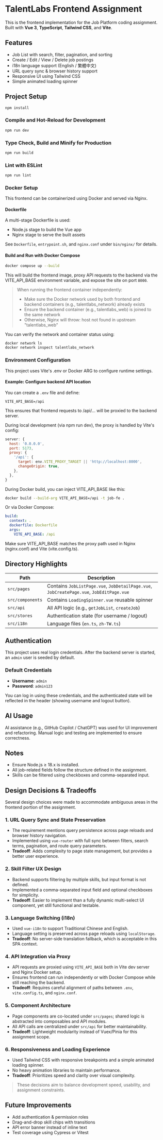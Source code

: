 # TalentLabs Frontend Assignment

This is the frontend implementation for the Job Platform coding assignment. Built with **Vue 3**, **TypeScript**, **Tailwind CSS**, and **Vite**.

## Features

- Job List with search, filter, pagination, and sorting
- Create / Edit / View / Delete job postings
- i18n language support (English / 繁體中文)
- URL query sync & browser history support
- Responsive UI using Tailwind CSS
- Simple animated loading spinner

## Project Setup

```bash
npm install
```

### Compile and Hot-Reload for Development

```bash
npm run dev
```

### Type Check, Build and Minify for Production

```bash
npm run build
```

### Lint with ESLint

```bash
npm run lint
```

### Docker Setup

This frontend can be containerized using Docker and served via Nginx.

#### Dockerfile

A multi-stage Dockerfile is used:

- Node.js stage to build the Vue app
- Nginx stage to serve the built assets

See `Dockerfile`, `entrypoint.sh`, and `nginx.conf` under `bin/nginx/` for details.

#### Build and Run with Docker Compose

```bash
docker compose up --build
```

This will build the frontend image, proxy API requests to the backend via the VITE_API_BASE environment variable, and expose the site on port `8000`.

> When running the frontend container independently:
>
> - Make sure the Docker network used by both frontend and backend containers (e.g., talentlabs_network) already exists
> - Ensure the backend container (e.g., talentlabs_web) is joined to the same network
> - Otherwise, Nginx will throw: host not found in upstream "talentlabs_web"

You can verify the network and container status using:

```bash
docker network ls
docker network inspect talentlabs_network
```

### Environment Configuration

This project uses Vite's .env or Docker ARG to configure runtime settings.

#### Example: Configure backend API location

You can create a `.env` file and define:

```env
VITE_API_BASE=/api
```

This ensures that frontend requests to /api/... will be proxied to the backend server.

During local development (via npm run dev), the proxy is handled by Vite's config:

```js
server: {
  host: '0.0.0.0',
  port: 5173,
  proxy: {
    '/api': {
      target: env.VITE_PROXY_TARGET || 'http://localhost:8000',
      changeOrigin: true,
    },
  },
}
```

During Docker build, you can inject VITE_API_BASE like this:

```bash
docker build --build-arg VITE_API_BASE=/api -t job-fe .
```

Or via Docker Compose:

```yml
build:
  context: .
  dockerfile: Dockerfile
  args:
    VITE_API_BASE: /api
```

Make sure VITE_API_BASE matches the proxy path used in Nginx (nginx.conf) and Vite (vite.config.ts).

## Directory Highlights

| Path             | Description                                                                             |
| ---------------- | --------------------------------------------------------------------------------------- |
| `src/pages`      | Contains `JobListPage.vue`, `JobDetailPage.vue`, `JobCreatePage.vue`, `JobEditPage.vue` |
| `src/components` | Contains `LoadingSpinner.vue` reusable spinner                                          |
| `src/api`        | All API logic (e.g., `getJobList`, `createJob`)                                         |
| `src/stores`     | Authentication state (for username / logout)                                            |
| `src/i18n`       | Language files (`en.ts`, `zh-TW.ts`)                                                    |

## Authentication

This project uses real login credentials. After the backend server is started, an `admin` user is seeded by default.

### Default Credentials

- **Username**: `admin`
- **Password**: `admin123`

You can log in using these credentials, and the authenticated state will be reflected in the header (showing username and logout button).

## AI Usage

AI assistance (e.g., GitHub Copilot / ChatGPT) was used for UI improvement and refactoring. Manual logic and testing are implemented to ensure correctness.

## Notes

- Ensure Node.js ≥ 18.x is installed.
- All job-related fields follow the structure defined in the assignment.
- Skills can be filtered using checkboxes and comma-separated input.

## Design Decisions & Tradeoffs

Several design choices were made to accommodate ambiguous areas in the frontend portion of the assignment.

### 1. **URL Query Sync and State Preservation**

- The requirement mentions query persistence across page reloads and browser history navigation.
- Implemented using `vue-router` with full sync between filters, search terms, pagination, and route query parameters.
- **Tradeoff**: Adds complexity to page state management, but provides a better user experience.

### 2. **Skill Filter UX Design**

- Backend supports filtering by multiple skills, but input format is not defined.
- Implemented a comma-separated input field and optional checkboxes for simplicity.
- **Tradeoff**: Easier to implement than a fully dynamic multi-select UI component, yet still functional and testable.

### 3. **Language Switching (i18n)**

- Used `vue-i18n` to support Traditional Chinese and English.
- Language setting is preserved across page reloads using `localStorage`.
- **Tradeoff**: No server-side translation fallback, which is acceptable in this SPA context.

### 4. **API Integration via Proxy**

- API requests are proxied using `VITE_API_BASE` both in Vite dev server and Nginx Docker setup.
- Ensures frontend can run independently or with Docker Compose while still reaching the backend.
- **Tradeoff**: Requires careful alignment of paths between `.env`, `vite.config.ts`, and `nginx.conf`.

### 5. **Component Architecture**

- Page components are co-located under `src/pages`; shared logic is abstracted into composables and API modules.
- All API calls are centralized under `src/api` for better maintainability.
- **Tradeoff**: Lightweight modularity instead of Vuex/Pinia for this assignment scope.

### 6. **Responsiveness and Loading Experience**

- Used Tailwind CSS with responsive breakpoints and a simple animated loading spinner.
- No heavy animation libraries to maintain performance.
- **Tradeoff**: Prioritizes speed and clarity over visual complexity.

> These decisions aim to balance development speed, usability, and assignment constraints.

## Future Improvements

- Add authentication & permission roles
- Drag-and-drop skill chips with transitions
- API error banner instead of inline text
- Test coverage using Cypress or Vitest
